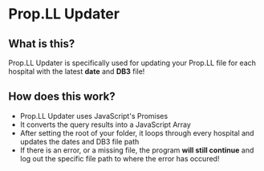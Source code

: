 # Prop.LL Updater

## What is this?

Prop.LL Updater is specifically used for updating your Prop.LL file for each hospital with the latest **date** and **DB3** file!

## How does this work?

* Prop.LL Updater uses JavaScript's Promises
* It converts the query results into a JavaScript Array
* After setting the root of your folder, it loops through every hospital and updates the dates and DB3 file path
* If there is an error, or a missing file, the program **will still continue** and log out the specific file path to where the error has occured!
